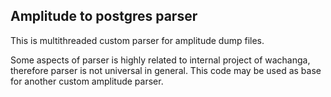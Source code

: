 ## Amplitude to postgres parser
This is multithreaded custom parser for amplitude dump files.

Some aspects of parser is highly related to internal project of wachanga, therefore parser is not universal in general.
This code may be used as base for another custom amplitude parser.
